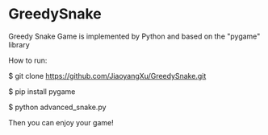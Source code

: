 # GreedySnake
Greedy Snake Game is implemented by Python and based on the "pygame" library

How to run:

$ git clone https://github.com/JiaoyangXu/GreedySnake.git

$ pip install pygame

$ python advanced_snake.py

Then you can enjoy your game!
